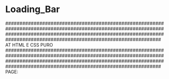 # Loading_Bar
###############################################################################################################################################################################################################################
AT HTML E CSS PURO
###############################################################################################################################################################################################################################
PAGE: 

